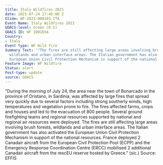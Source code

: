 ```yaml
---
title: Italy Wildfires 2021
date: 2021-07-24 17:45:00 Z
Glide: WF-2021-000103-ITA
Event Name: Italy Wildfires 2021
GDACS-level: Green (0.5)
GDACS ID: WF 1001654
Country:
- Italy
Event type: WF Wild fire
Summary Text: '"The fires are still affecting large areas involving brush forests,
  wildlands and urban interface areas. The Italian government has also activated the
  European Union Civil Protection Mechanism in support of the national resources [...]"'
Feature Image: WF Wildfire
Status: alert
Post-type: update
source: GDACS
---
```


"During the morning of July 24, the area near the town of Bonarcado in the province of Oristano, in Sardinia, was affected by large fires that spread very quickly due to several factors including strong southerly winds, high temperatures and vegetation prone to fire. The fires affected farms, crops and houses and led to the evacuation of 800 people. Several ground firefighting teams and regional resources supported by national and regional air resources were deployed. The fires are still affecting large areas involving brush forests, wildlands and urban interface areas. The Italian government has also activated the European Union Civil Protection Mechanism in support of the national resources. France deployed 2 Canadair aircraft from the European Civil Protection Pool (ECPP) and the Emergency Response Coordination Centre (ERCC) mobilised 2 additional Canadair aircraft from the rescEU reserve hosted by Greece." (sic.)
Source: EFFIS
